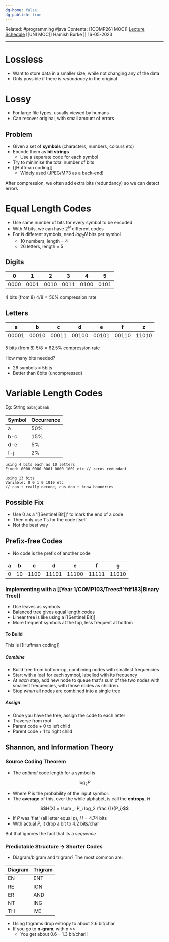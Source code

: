 ```yaml
---
dg-home: false
dg-publish: true
---
```

Related: #programming #java 
Contents: [[COMP261 MOC]]
[Lecture Schedule](https://ecs.wgtn.ac.nz/Courses/COMP261_2023T1/LectureSchedule)
[[UNI MOC]]
Hamish Burke || 16-05-2023
***

# Lossless

- Want to store data in a smaller size, while not changing any of the data
- Only possible if there is *redundancy* in the original

# Lossy

- For large file types, usually viewed by humans
- Can recover original, with small amount of errors

## Problem

- Given a set of **symbols** (characters, numbers, colours etc)
- Encode them as **bit strings**
	- Use a separate code for each symbol
- Try to minimise the total number of bits
- [[Huffman coding]]
	- Widely used (JPEG/MP3 as a back-end)

After compression, we often add extra bits (redundancy) so we can detect errors

# Equal Length Codes

- Use same number of bits for every symbol to be encoded
- With $N$ bits, we can have $2^N$ different codes
- For $N$ different symbols, need $log_2N$ bits per symbol
	- 10 numbers, length = 4
	- 26 letters, length = 5

## Digits

| 0    | 1    | 2    | 3    | 4    | 5   |
| ---- | ---- | ---- | ---- | ---- | --- |
| 0000 | 0001 | 0010 | 0011 | 0100 | 0101    |

4 bits (from 8)
$4/8 = 50\%$ compression rate

## Letters

| a    | b    | c    | d    | e    | f    | z     |
| ---- | ---- | ---- | ---- | ---- | ---- | ----- |
| 00001 | 00010 | 00011 | 00100 | 00101 | 00110 | 11010 |

5 bits (from 8)
$5/8 = 62.5\%$ compression rate


How many bits needed?
- 26 symbols = 5bits
- Better than 8bits (uncompressed)

# Variable Length Codes

Eg: String `aabajabaab`

| Symbol | Occurrence |
| ------ | ---------- |
| a      | 50%        |
| b-c    | 15%        |
| d-e    | 5%         |
| f-j    | 2%         |

```
using 4 bits each as 10 letters
Fixed: 0000 0000 0001 0000 1001 etc // zeros redundant

using 13 bits
Variable: 0 0 1 0 1010 etc 
// can't really decode, cus don't know boundries
```

## Possible Fix

- Use 0 as a '[[Sentinel Bit]]' to mark the end of a code
- Then only use 1's for the code itself
- Not the best way

## Prefix-free Codes

- No code is the prefix of another code

| a   | b   | c    | d     | e     | f     | g     |
| --- | --- | ---- | ----- | ----- | ----- | ----- |
| 0   | 10  | 1100 | 11101 | 11100 | 11111 | 11010 |

### Implementing with a [[Year 1/COMP103/Trees#^fdf183|Binary Tree]]

- Use leaves as symbols
- Balanced tree gives equal length codes
- Linear tree is like using a [[Sentinel Bit]]
- More frequent symbols at the top, less frequent at bottom

#### To Build

This is [[Huffman coding]]

##### Combine

- Build tree from bottom-up, combining nodes with smallest frequencies
- Start with a leaf for each symbol, labelled with its frequency
- At *each* step, add new node to queue that's sum of the two nodes with smallest frequencies, with those nodes as children. 
- Stop *when* all nodes are combined into a single tree

##### Assign

- Once you have the tree, assign the code to each letter
- Traverse from root
- Parent code + 0 to left child
- Parent code + 1 to right child

## Shannon, and Information Theory

### Source Coding Theorem

- The *optimal* code length for a symbol is

$$\log _2P$$

- Where $P$ is the probability of the input symbol. 
- The **average** of this, over the while alphabet, is call the **entropy**, $H$

$$H(X) = \sum _i P_i log_2 \frac {1}{P_i}$$

- If $P$ was 'flat' (all letter equal $p$), $H=4.74$ bits
- With actual $P$, it drop a bit to $4.2$ bits/char

But that ignores the fact that its a *sequence*

### Predictable Structure -> Shorter Codes

- Diagram/bigram and trigram? The most common are:

| Diagram | Trigram |
| ------- | ------- |
| EN      | ENT     |
| RE      | ION     |
| ER      | AND     |
| NT      | ING     |
| TH      | IVE     |

- Using trigrams drop entropy to about $2.6$ bit/char
- If you go to **n-gram**, with n >>
	- You get about $0.6 - 1.3$ bit/char!!

